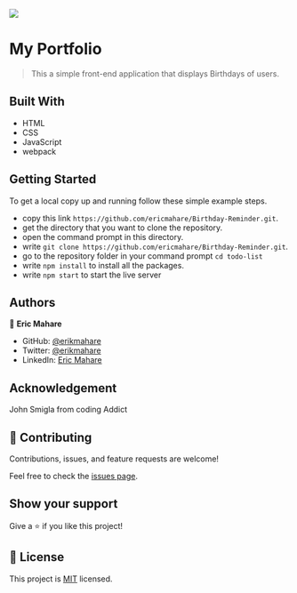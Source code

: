 ![](https://img.shields.io/badge/Microverse-blueviolet)

# My Portfolio

> This a simple front-end application that displays Birthdays of users.

## Built With

- HTML
- CSS
- JavaScript
- webpack

## Getting Started

To get a local copy up and running follow these simple example steps.

- copy this link `https://github.com/ericmahare/Birthday-Reminder.git`.
- get the directory that you want to clone the repository.
- open the command prompt in this directory.
- write `git clone https://github.com/ericmahare/Birthday-Reminder.git`.
- go to the repository folder in your command prompt `cd todo-list`
- write `npm install` to install all the packages.
- write `npm start` to start the live server

## Authors

👤 **Eric Mahare**

- GitHub: [@erikmahare](https://github.com/ericmahare)
- Twitter: [@erikmahare](https://twitter.com/erikmahare)
- LinkedIn: [Eric Mahare](https://www.linkedin.com/in/eric-mahare-358944183?lipi=urn%3Ali%3Apage%3Ad_flagship3_profile_view_base_contact_details%3BGc83LPvtSs%2BW8o55aCNPKw%3D%3D)


## Acknowledgement
John Smigla from coding Addict

## 🤝 Contributing

Contributions, issues, and feature requests are welcome!

Feel free to check the [issues page](../../issues/).

## Show your support

Give a ⭐️ if you like this project!

## 📝 License

This project is [MIT](./MIT.md) licensed.
